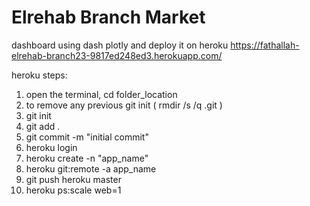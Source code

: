 # Elrehab Branch Market
dashboard using dash plotly and deploy it on heroku 
https://fathallah-elrehab-branch23-9817ed248ed3.herokuapp.com/

heroku steps:

1) open the terminal, cd folder_location
2) to remove any previous git init  ( rmdir /s /q .git ) 
3) git init 
4) git add . 
5) git commit -m "initial commit"
6) heroku login
7) heroku create -n "app_name"
8) heroku git:remote -a app_name
9) git push heroku master
10) heroku ps:scale web=1
